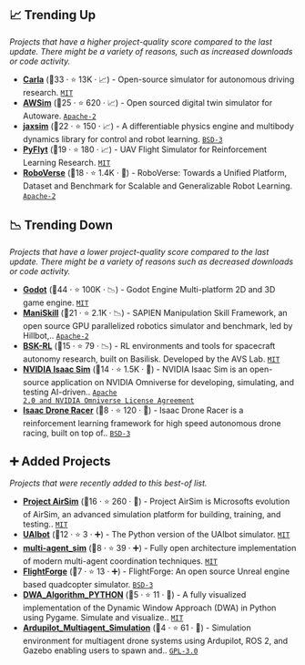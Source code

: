 ## 📈 Trending Up

_Projects that have a higher project-quality score compared to the last update. There might be a variety of reasons, such as increased downloads or code activity._

- <b><a href="https://carla.org/">Carla</a></b> (🥇33 ·  ⭐ 13K · 📈) - Open-source simulator for autonomous driving research. <code><a href="http://bit.ly/34MBwT8">MIT</a></code>
- <b><a href="https://github.com/tier4/AWSIM">AWSim</a></b> (🥈25 ·  ⭐ 620 · 📈) - Open sourced digital twin simulator for Autoware. <code><a href="http://bit.ly/3nYMfla">Apache-2</a></code>
- <b><a href="https://jaxsim.readthedocs.io">jaxsim</a></b> (🥈22 ·  ⭐ 150 · 📈) - A differentiable physics engine and multibody dynamics library for control and robot learning. <code><a href="http://bit.ly/3aKzpTv">BSD-3</a></code>
- <b><a href="https://github.com/jjshoots/PyFlyt">PyFlyt</a></b> (🥇19 ·  ⭐ 180 · 📈) - UAV Flight Simulator for Reinforcement Learning Research. <code><a href="http://bit.ly/34MBwT8">MIT</a></code>
- <b><a href="https://roboverseorg.github.io/">RoboVerse</a></b> (🥉18 ·  ⭐ 1.4K · 🐣) - RoboVerse: Towards a Unified Platform, Dataset and Benchmark for Scalable and Generalizable Robot Learning. <code><a href="http://bit.ly/3nYMfla">Apache-2</a></code>

## 📉 Trending Down

_Projects that have a lower project-quality score compared to the last update. There might be a variety of reasons such as decreased downloads or code activity._

- <b><a href="https://godotengine.org/">Godot</a></b> (🥇44 ·  ⭐ 100K · 📉) - Godot Engine Multi-platform 2D and 3D game engine. <code><a href="http://bit.ly/34MBwT8">MIT</a></code>
- <b><a href="https://maniskill.ai/">ManiSkill</a></b> (🥈21 ·  ⭐ 2.1K · 📉) - SAPIEN Manipulation Skill Framework, an open source GPU parallelized robotics simulator and benchmark, led by Hillbot,.. <code><a href="http://bit.ly/3nYMfla">Apache-2</a></code>
- <b><a href="https://avslab.github.io/bsk_rl/">BSK-RL</a></b> (🥈15 ·  ⭐ 79 · 📉) - RL environments and tools for spacecraft autonomy research, built on Basilisk. Developed by the AVS Lab. <code><a href="http://bit.ly/34MBwT8">MIT</a></code>
- <b><a href="https://developer.nvidia.com/isaac/sim">NVIDIA Isaac Sim</a></b> (🥉14 ·  ⭐ 1.5K · 🐣) - NVIDIA Isaac Sim is an open-source application on NVIDIA Omniverse for developing, simulating, and testing AI-driven.. <code><a href="https://tldrlegal.com/search?q=Apache%202.0%20and%20NVIDIA%20Omniverse%20License%20Agreement">Apache 2.0 and NVIDIA Omniverse License Agreement</a></code>
- <b><a href="https://github.com/kousheekc/isaac_drone_racer">Isaac Drone Racer</a></b> (🥉8 ·  ⭐ 120 · 🐣) - Isaac Drone Racer is a reinforcement learning framework for high speed autonomous drone racing, built on top of.. <code><a href="http://bit.ly/3aKzpTv">BSD-3</a></code>

## ➕ Added Projects

_Projects that were recently added to this best-of list._

- <b><a href="https://iamaisim.github.io/ProjectAirSim/">Project AirSim</a></b> (🥈16 ·  ⭐ 260 · 🐣) - Project AirSim is Microsofts evolution of AirSim, an advanced simulation platform for building, training, and testing.. <code><a href="http://bit.ly/34MBwT8">MIT</a></code>
- <b><a href="https://uaibot.github.io/">UAIbot</a></b> (🥉12 ·  ⭐ 3 · ➕) - The Python version of the UAIbot simulator. <code><a href="http://bit.ly/34MBwT8">MIT</a></code>
- <b><a href="https://github.com/tjards/multi-agent_sim">multi-agent_sim</a></b> (🥉8 ·  ⭐ 39 · ➕) - Fully open architecture implementation of modern multi-agent coordination techniques. <code><a href="http://bit.ly/34MBwT8">MIT</a></code>
- <b><a href="https://github.com/ctu-mrs/flight_forge">FlightForge</a></b> (🥉7 ·  ⭐ 13 · ➕) - FlightForge: An open source Unreal engine based quadcopter simulator. <code><a href="http://bit.ly/3aKzpTv">BSD-3</a></code>
- <b><a href="https://github.com/EricChen0104/DWA_Algorithm_PYTHON">DWA_Algorithm_PYTHON</a></b> (🥉5 ·  ⭐ 11 · 🐣) - A fully visualized implementation of the Dynamic Window Approach (DWA) in Python using Pygame. Simulate and visualize.. <code><a href="http://bit.ly/34MBwT8">MIT</a></code>
- <b><a href="https://github.com/aau-cns/Ardupilot_Multiagent_Simulation">Ardupilot_Multiagent_Simulation</a></b> (🥉4 ·  ⭐ 61 · 🐣) - Simulation environment for multiagent drone systems using Ardupilot, ROS 2, and Gazebo enabling users to spawn and.. <code><a href="http://bit.ly/2M0xdwT">GPL-3.0</a></code>

